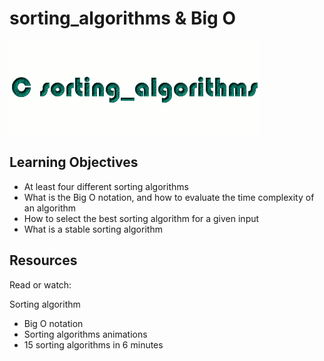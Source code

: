 # sorting_algorithms & Big O

![simple shell_logo](https://github.com/iwanoszet07/iwanoszet07/blob/main/sort_logo.gif)

## Learning Objectives
* At least four different sorting algorithms
* What is the Big O notation, and how to evaluate the time complexity of an algorithm
* How to select the best sorting algorithm for a given input
* What is a stable sorting algorithm

## Resources
Read or watch:

Sorting algorithm
* Big O notation
* Sorting algorithms animations
* 15 sorting algorithms in 6 minutes

